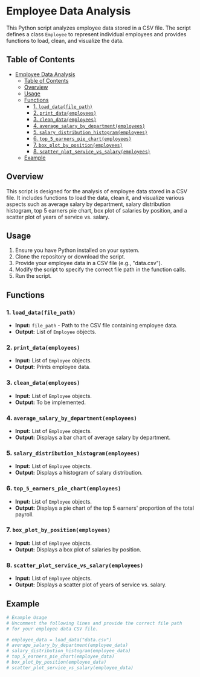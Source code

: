 # Employee Data Analysis

This Python script analyzes employee data stored in a CSV file. The script defines a class `Employee` to represent individual employees and provides functions to load, clean, and visualize the data.

## Table of Contents
- [Employee Data Analysis](#employee-data-analysis)
  - [Table of Contents](#table-of-contents)
  - [Overview](#overview)
  - [Usage](#usage)
  - [Functions](#functions)
    - [1. `load_data(file_path)`](#1-load_datafile_path)
    - [2. `print_data(employees)`](#2-print_dataemployees)
    - [3. `clean_data(employees)`](#3-clean_dataemployees)
    - [4. `average_salary_by_department(employees)`](#4-average_salary_by_departmentemployees)
    - [5. `salary_distribution_histogram(employees)`](#5-salary_distribution_histogramemployees)
    - [6. `top_5_earners_pie_chart(employees)`](#6-top_5_earners_pie_chartemployees)
    - [7. `box_plot_by_position(employees)`](#7-box_plot_by_positionemployees)
    - [8. `scatter_plot_service_vs_salary(employees)`](#8-scatter_plot_service_vs_salaryemployees)
  - [Example](#example)

## Overview
This script is designed for the analysis of employee data stored in a CSV file. It includes functions to load the data, clean it, and visualize various aspects such as average salary by department, salary distribution histogram, top 5 earners pie chart, box plot of salaries by position, and a scatter plot of years of service vs. salary.

## Usage
1. Ensure you have Python installed on your system.
2. Clone the repository or download the script.
3. Provide your employee data in a CSV file (e.g., "data.csv").
4. Modify the script to specify the correct file path in the function calls.
5. Run the script.

## Functions

### 1. `load_data(file_path)`
   - **Input:** `file_path` - Path to the CSV file containing employee data.
   - **Output:** List of `Employee` objects.

### 2. `print_data(employees)`
   - **Input:** List of `Employee` objects.
   - **Output:** Prints employee data.

### 3. `clean_data(employees)`
   - **Input:** List of `Employee` objects.
   - **Output:** To be implemented.

### 4. `average_salary_by_department(employees)`
   - **Input:** List of `Employee` objects.
   - **Output:** Displays a bar chart of average salary by department.

### 5. `salary_distribution_histogram(employees)`
   - **Input:** List of `Employee` objects.
   - **Output:** Displays a histogram of salary distribution.

### 6. `top_5_earners_pie_chart(employees)`
   - **Input:** List of `Employee` objects.
   - **Output:** Displays a pie chart of the top 5 earners' proportion of the total payroll.

### 7. `box_plot_by_position(employees)`
   - **Input:** List of `Employee` objects.
   - **Output:** Displays a box plot of salaries by position.

### 8. `scatter_plot_service_vs_salary(employees)`
   - **Input:** List of `Employee` objects.
   - **Output:** Displays a scatter plot of years of service vs. salary.

## Example
```python
# Example Usage
# Uncomment the following lines and provide the correct file path
# for your employee data CSV file.

# employee_data = load_data("data.csv")
# average_salary_by_department(employee_data)
# salary_distribution_histogram(employee_data)
# top_5_earners_pie_chart(employee_data)
# box_plot_by_position(employee_data)
# scatter_plot_service_vs_salary(employee_data)
```

